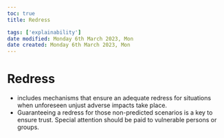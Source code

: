 ```yaml
---
toc: true
title: Redress

tags: ['explainability']
date modified: Monday 6th March 2023, Mon
date created: Monday 6th March 2023, Mon
---
```


# Redress


- includes mechanisms that ensure an adequate redress for situations when unforeseen unjust adverse impacts take place.
- Guaranteeing a redress for those non-predicted scenarios is a key to ensure trust. Special attention should be paid to vulnerable persons or groups.



